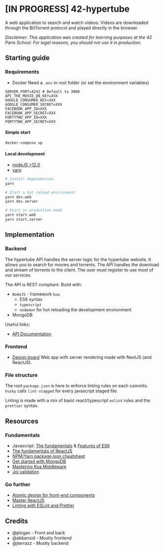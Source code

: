 # [IN PROGRESS] 42-hypertube

A web application to search and watch videos. Videos are downloaded through the BitTorrent protocol and played directly in the browser.

*Disclaimer: This application was created for learning purposes at the 42 Paris School. For legal reasons, you should not use it in production.*

## Starting guide

### Requirements
- Docker
Need a `.env` in root folder (or set the environment variables)
```dotenv
SERVER_PORT=4242 # Default to 3000
API_THE_MOVIE_DB_KEY=XXX
GOOGLE_CONSUMER_KEY=XXX
GOOGLE_CONSUMER_SECRET=XXX
FACEBOOK_APP_ID=XXX
FACEBOOK_APP_SECRET=XXX
FORTYTWO_APP_ID=XXX
FORTYTWO_APP_SECRET=XXX
```

#### Simple start
```bash
docker-compose up
```

#### Local development
- [nodeJS >12.0](https://nodejs.org/en/)
- [yarn](https://yarnpkg.com/en/)

```bash
# Install dependencies. 
yarn 

# Start a hot reload environment
yarn dev.web
yarn dev.server

# Start in production mode
yarn start.web
yarn start.server
```

## Implementation

### Backend
The hypertube API handles the server logic for the hypertube website. It allows you to search for movies and torrents. The API handles the download and stream of torrents to the client. The user must register to use most of our services.

The API is REST compliant. Build with:
- `NodeJS` - framework `koa`.
    - ES6 syntax
    - `typescript`
    - `nodemon` for hot reloading the development environment
- MongoDB

Useful links:
- [API Documentation](https://documenter.getpostman.com/view/9049212/SVtVV8SF?version=latest#intro)

### Frontend
- [Design board](https://www.figma.com/file/OievEvxLxxB2yETE0bsDA1/hypertube-crea?node-id=0%3A102)
Web app with server rendering made with NextJS (and ReactJS).

### File structure
The root `package.json` is here to enforce linting rules on each commits. `husky` calls `lint-stagged` for every javascript staged file.

Linting is made with a mix of basic react/typescript `eslint` rules and the `prettier` syntax.

## Resources

### Fundamentals
- Javascript: [The fundamentals](https://medium.com/nybles/javacript-fundamentals-52cfafda60a2) & [Features of ES6](https://medium.com/beginners-guide-to-mobile-web-development/introduction-to-es6-c4422d3c5664)
- [The fundamentals of ReactJS](https://www.taniarascia.com/getting-started-with-react/)
- [NPM/Yarn package.json cheatsheet](https://medium.com/@Nasita_Haque/package-json-cheat-sheet-4fe1b8baa102)
- [Get started with MongoDB](https://www.freecodecamp.org/news/learn-mongodb-a4ce205e7739/)
- [Mastering Koa Middleware](https://medium.com/netscape/mastering-koa-middleware-f0af6d327a69)
- [Joi validation](https://medium.com/@panayiotisgeorgiou/joi-validation-tutorial-90d163a78bc)

### Go further
- [Atomic design for front-end components](https://medium.muz.li/building-design-systems-with-atomic-design-93a13286f676)
- [Master ReactJS](https://medium.mybridge.co/learn-react-js-from-top-50-articles-for-the-past-year-v-2019-baaacfc521c)
- [Linting with ESLint and Prettier](https://medium.com/javascript-scene/streamline-code-reviews-with-eslint-prettier-6fb817a6b51d)

## Credits
- @plogan - Front and back
- @abbensid - Mostly frontend
- @jterrazz - Mostly backend
